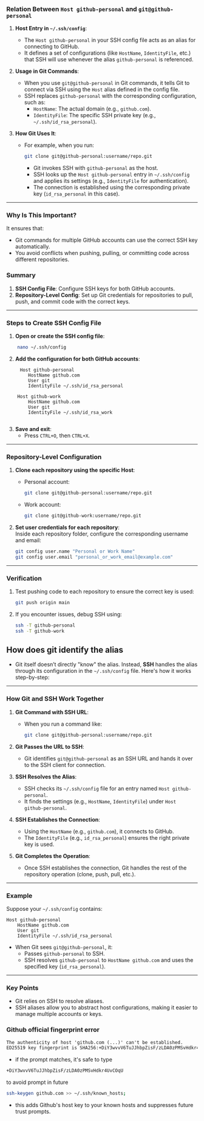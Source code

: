 ### Relation Between `Host github-personal` and `git@github-personal`

1. **Host Entry in `~/.ssh/config`**:  
   - The `Host github-personal` in your SSH config file acts as an alias for connecting to GitHub.  
   - It defines a set of configurations (like `HostName`, `IdentityFile`, etc.) that SSH will use whenever the alias `github-personal` is referenced.  

2. **Usage in Git Commands**:  
   - When you use `git@github-personal` in Git commands, it tells Git to connect via SSH using the `Host` alias defined in the config file.
   - SSH replaces `github-personal` with the corresponding configuration, such as:  
     - `HostName`: The actual domain (e.g., `github.com`).  
     - `IdentityFile`: The specific SSH private key (e.g., `~/.ssh/id_rsa_personal`).  

3. **How Git Uses It**:  
   - For example, when you run:  
     ```bash
     git clone git@github-personal:username/repo.git
     ```  
     - Git invokes SSH with `github-personal` as the host.  
     - SSH looks up the `Host github-personal` entry in `~/.ssh/config` and applies its settings (e.g., `IdentityFile` for authentication).  
     - The connection is established using the corresponding private key (`id_rsa_personal` in this case).  

---

### Why Is This Important?  
It ensures that:  
- Git commands for multiple GitHub accounts can use the correct SSH key automatically.  
- You avoid conflicts when pushing, pulling, or committing code across different repositories.  


### Summary

1. **SSH Config File**: Configure SSH keys for both GitHub accounts.
2. **Repository-Level Config**: Set up Git credentials for repositories to pull, push, and commit code with the correct keys.

---

### Steps to Create SSH Config File

1. **Open or create the SSH config file**:
```bash
    nano ~/.ssh/config
```
    
2. **Add the configuration for both GitHub accounts**:  
```plaintext
	 Host github-personal
		HostName github.com
		User git
		IdentityFile ~/.ssh/id_rsa_personal
	
	Host github-work
		HostName github.com
		User git
		IdentityFile ~/.ssh/id_rsa_work
		
```
    
3. **Save and exit**:
    - Press `CTRL+O`, then `CTRL+X`.

---

### Repository-Level Configuration

1. **Clone each repository using the specific Host**:
    
    - Personal account:
        
        ```bash
        git clone git@github-personal:username/repo.git
        ```
        
    - Work account:
        
        ```bash
        git clone git@github-work:username/repo.git
        ```
        
2. **Set user credentials for each repository**:  
    Inside each repository folder, configure the corresponding username and email:
    
    ```bash
    git config user.name "Personal or Work Name"
    git config user.email "personal_or_work_email@example.com"
    ```
    

---

### Verification

1. Test pushing code to each repository to ensure the correct key is used:
    
    ```bash
    git push origin main
    ```
    
2. If you encounter issues, debug SSH using:
    
    ```bash
    ssh -T github-personal
    ssh -T github-work
    ```

## How does git identify the alias

- Git itself doesn’t directly "know" the alias. Instead, **SSH** handles the alias through its configuration in the `~/.ssh/config` file. Here's how it works step-by-step:

---

### How Git and SSH Work Together

1. **Git Command with SSH URL**:
    
    - When you run a command like:
        
        ```bash
        git clone git@github-personal:username/repo.git
        ```
        
2. **Git Passes the URL to SSH**:
    
    - Git identifies `git@github-personal` as an SSH URL and hands it over to the SSH client for connection.
3. **SSH Resolves the Alias**:
    
    - SSH checks its `~/.ssh/config` file for an entry named `Host github-personal`.
    - It finds the settings (e.g., `HostName`, `IdentityFile`) under `Host github-personal`.
4. **SSH Establishes the Connection**:
    
    - Using the `HostName` (e.g., `github.com`), it connects to GitHub.
    - The `IdentityFile` (e.g., `id_rsa_personal`) ensures the right private key is used.
5. **Git Completes the Operation**:
    
    - Once SSH establishes the connection, Git handles the rest of the repository operation (clone, push, pull, etc.).

---

### Example

Suppose your `~/.ssh/config` contains:

```plaintext
Host github-personal
    HostName github.com
    User git
    IdentityFile ~/.ssh/id_rsa_personal
```

- When Git sees `git@github-personal`, it:
    - Passes `github-personal` to SSH.
    - SSH resolves `github-personal` to `HostName github.com` and uses the specified key (`id_rsa_personal`).

---

### Key Points
- Git relies on SSH to resolve aliases.
- SSH aliases allow you to abstract host configurations, making it easier to manage multiple accounts or keys.

### Github official fingerprint error
```txt
The authenticity of host 'github.com (...)' can't be established.
ED25519 key fingerprint is SHA256:+DiY3wvvV6TuJJhbpZisF/zLDA0zPMSvHdkr4UvCOqU.

```
- if the prompt matches, it's safe to type
```txt
+DiY3wvvV6TuJJhbpZisF/zLDA0zPMSvHdkr4UvCOqU

```

to avoid prompt in future
```sh
ssh-keygen github.com >> ~/.ssh/known_hosts;

```
- this adds Github's host key to your known hosts and suppresses future trust prompts.